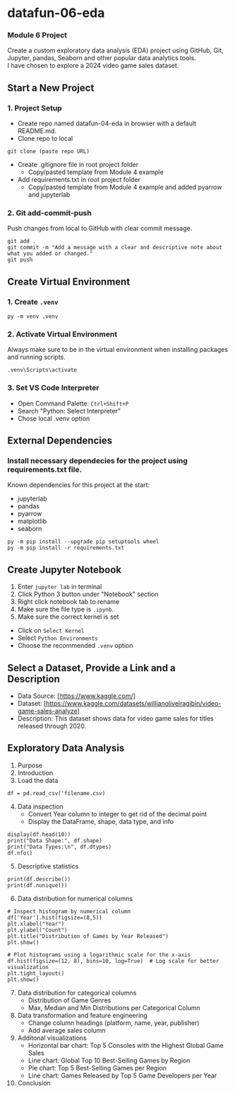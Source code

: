 # datafun-06-eda
### Module 6 Project  
Create a custom exploratory data analysis (EDA) project using GitHub, Git, Jupyter, pandas, Seaborn and other popular data analytics tools.  
I have chosen to explore a 2024 video game sales dataset.

## Start a New Project
### 1. Project Setup  
- Create repo named datafun-04-eda in browser with a default README.md.  
- Clone repo to local  
```
git clone (paste repo URL)
```
- Create .gitignore file in root project folder  
    * Copy/pasted template from Module 4 example  
- Add requirements.txt in root project folder  
    * Copy/pasted template from Module 4 example and added pyarrow and jupyterlab  

### 2. Git add-commit-push  
Push changes from local to GitHub with clear commit message.  
```
git add .
git commit -m "Add a message with a clear and descriptive note about what you added or changed."
git push
```

## Create Virtual Environment  
### 1. Create `.venv`
```
py -m venv .venv
```
### 2. Activate Virtual Environment  
Always make sure to be in the virtual environment when installing packages and running scripts.  
```
.venv\Scripts\activate
```
### 3. Set VS Code Interpreter
* Open Command Palette: `Ctrl+Shift+P`
* Search "Python: Select Interpreter"
* Chose local .venv option  

## External Dependencies 
### Install necessary dependecies for the project using requirements.txt file.  

Known dependencies for this project at the start:  
* jupyterlab
* pandas
* pyarrow
* matplotlib
* seaborn
```
py -m pip install --upgrade pip setuptools wheel
py -m pip install -r requirements.txt
```

## Create Jupyter Notebook  
1. Enter `jupyter lab` in terminal
2. Click Python 3 button under "Notebook" section
3. Right click notebook tab to rename
4. Make sure the file type is `.ipynb`.
5. Make sure the correct kernel is set
* Click on `Select Kernel`
* Select `Python Environments`
* Choose the recommended `.venv` option

## Select a Dataset, Provide a Link and a Description
* Data Source: [https://www.kaggle.com/]  
* Dataset: [https://www.kaggle.com/datasets/willianoliveiragibin/video-game-sales-analyze]  
* Description: This dataset shows data for video game sales for titles released through 2020.  

## Exploratory Data Analysis
1. Purpose
2. Introduction
3. Load the data
```
df = pd.read_csv('filename.csv)
```
4. Data inspection
    - Convert Year column to integer to get rid of the decimal point
    - Display the DataFrame, shape, data type, and info
```
display(df.head(10))
print("Data Shape:", df.shape)
print("Data Types:\n", df.dtypes)
df.nfo()
```
5. Descriptive statistics
```
print(df.describe())
print(df.nunique())
```
6. Data distribution for numerical columns
```
# Inspect histogram by numerical column
df['Year'].hist(figsize=(8,5))
plt.xlabel("Year")
plt.ylabel("Count")
plt.title("Distribution of Games by Year Released")
plt.show()

# Plot histograms using a logarithmic scale for the x-axis
df.hist(figsize=(12, 8), bins=10, log=True)  # Log scale for better visualization
plt.tight_layout()
plt.show()
```
7. Data distribution for categorical columns
    - Distribution of Game Genres
    - Max, Median and Min Distributions per Categorical Column
8. Data transformation and feature engineering
    - Change column headings (platform, name, year, publisher)
    - Add average sales column
9. Additonal visualizations
    - Horizontal bar chart: Top 5 Consoles with the Highest Global Game Sales
    - Line chart: Global Top 10 Best-Selling Games by Region
    - Pie chart: Top 5 Best-Selling Games per Region
    - Line chart: Games Released by Top 5 Game Developers per Year
10. Conclusion
